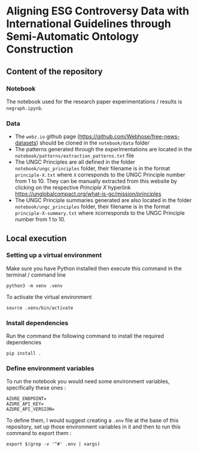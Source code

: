 # Aligning ESG Controversy Data with International Guidelines through Semi-Automatic Ontology Construction

## Content of the repository

### Notebook

The notebook used for the research paper experimentations / results is `negraph.ipynb`.

### Data

- The `webz.io` github page (https://github.com/Webhose/free-news-datasets) should be cloned in the `notebook/data` folder
- The patterns generated through the experimentations are located in the `notebook/patterns/extraction_patterns.txt` file
- The UNGC Principles are all defined in the folder `notebook/ungc_principles` folder, their filename is in the format `principle-X.txt` where `X` corresponds to the UNGC Principle number from 1 to 10. They can be manually extracted from this website by clicking on the respective _Principle X_ hyperlink https://unglobalcompact.org/what-is-gc/mission/principles
- The UNGC Principle summaries generated are also located in the folder `notebook/ungc_principles` folder, their filename is in the format `principle-X-summary.txt` where `X`corresponds to the UNGC Principle number from 1 to 10.

## Local execution

### Setting up a virtual environment

Make sure you have Python installed then execute this command in the terminal / command line

```
python3 -m venv .venv
```

To activate the virtual environment

```
source .venv/bin/activate
```

### Install dependencies

Run the command the following command to install the required dependencies

```
pip install .
```

### Define environment variables

To run the notebook you would need some environment variables, specifically these ones :

```
AZURE_ENDPOINT=
AZURE_API_KEY=
AZURE_API_VERSION=
```

To define them, I would suggest creating a `.env` file at the base of this repository, set up those environment variables in it and then to run this command to export them :

`export $(grep -v '^#' .env | xargs)`

